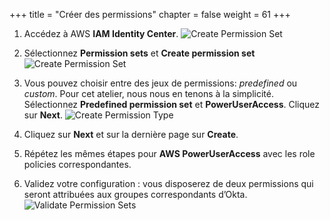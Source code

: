 +++
title = "Créer des permissions"
chapter = false
weight = 61
+++
1. Accédez à AWS **IAM Identity Center**.
![Create Permission Set](/images/go_to_aws_sso.png)

2. Sélectionnez **Permission sets** et **Create permission set**
![Create Permission Set](/images/300_create_permission_set.png)

3. Vous pouvez choisir entre des jeux de permissions: *predefined* ou *custom*. Pour cet atelier, nous nous en tenons à la simplicité. Sélectionnez **Predefined permission set** et **PowerUserAccess**. Cliquez sur **Next**.
![Create Permission Type](/images/305_create_permission_type.png)

4. Cliquez sur **Next** et sur la dernière page sur **Create**.

5. Répétez les mêmes étapes pour **AWS PowerUserAccess** avec les role policies correspondantes.

6. Validez votre configuration : vous disposerez de deux permissions qui seront attribuées aux groupes correspondants d’Okta.
![Validate Permission Sets](/images/310_validate_permission_sets.png)
